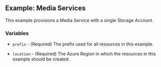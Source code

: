 ## Example: Media Services

This example provisions a Media Service with a single Storage Account.

### Variables

* `prefix` - (Required) The prefix used for all resources in this example.

* `location` - (Required) The Azure Region in which the resources in this example should be created.
